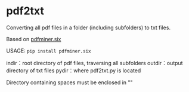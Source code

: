 # pdf2txt
Converting all pdf files in a folder (including subfolders) to txt files.

Based on [pdfminer.six](https://github.com/pdfminer/pdfminer.six)

USAGE:
```pip install pdfminer.six```

indir：root directory of pdf files, traversing all subfolders
outdir：output directory of txt files
pydir：where pdf2txt.py is located

Directory containing spaces must be enclosed in ""
